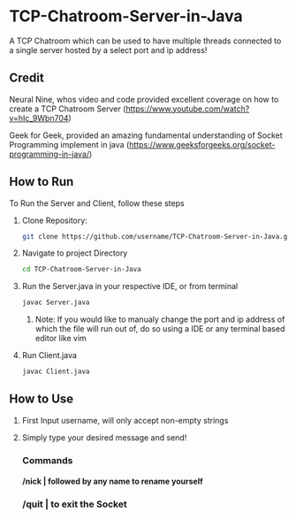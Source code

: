 # TCP-Chatroom-Server-in-Java
A TCP Chatroom which can be used to have multiple threads connected to a single server hosted by a select port and ip address!

## Credit
Neural Nine, whos video and code provided excellent coverage on how to create a TCP Chatroom Server
(https://www.youtube.com/watch?v=hIc_9Wbn704)

Geek for Geek, provided an amazing fundamental understanding of Socket Programming implement in java
(https://www.geeksforgeeks.org/socket-programming-in-java/)

## How to Run
To Run the Server and Client, follow these steps

1. Clone Repository:
   ```bash
   git clone https://github.com/username/TCP-Chatroom-Server-in-Java.git
   ```

2. Navigate to project Directory
   ```bash
   cd TCP-Chatroom-Server-in-Java
   ```
   
3. Run the Server.java in your respective IDE, or from terminal
   ```bash
   javac Server.java
   ```
   1. Note: If you would like to manualy change the port and ip address of which the file will run out of, do so using a IDE or any terminal based editor like vim
      
4. Run Client.java
   ```bash
   javac Client.java
   ```

## How to Use
1. First Input username, will only accept non-empty strings
2. Simply type your desired message and send!

   ### Commands
   
   #### /nick | followed by any name to rename yourself
   ### /quit | to exit the Socket 



